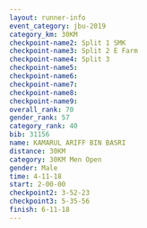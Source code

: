 ```yaml
---
layout: runner-info 
event_category: jbu-2019 
category_km: 30KM 
checkpoint-name2: Split 1 SMK 
checkpoint-name3: Split 2 E Farm 
checkpoint-name4: Split 3 
checkpoint-name5: 
checkpoint-name6: 
checkpoint-name7: 
checkpoint-name8: 
checkpoint-name9: 
overall_rank: 70
gender_rank: 57
category_rank: 40
bib: 31156
name: KAMARUL ARIFF BIN BASRI
distance: 30KM
category: 30KM Men Open
gender: Male
time: 4-11-18
start: 2-00-00
checkpoint2: 3-52-23
checkpoint3: 5-35-56
finish: 6-11-18
---
```

